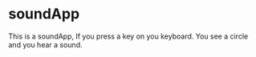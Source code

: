 # soundApp
This is a soundApp, If you press a key on you keyboard. You see a circle and you hear a sound.
